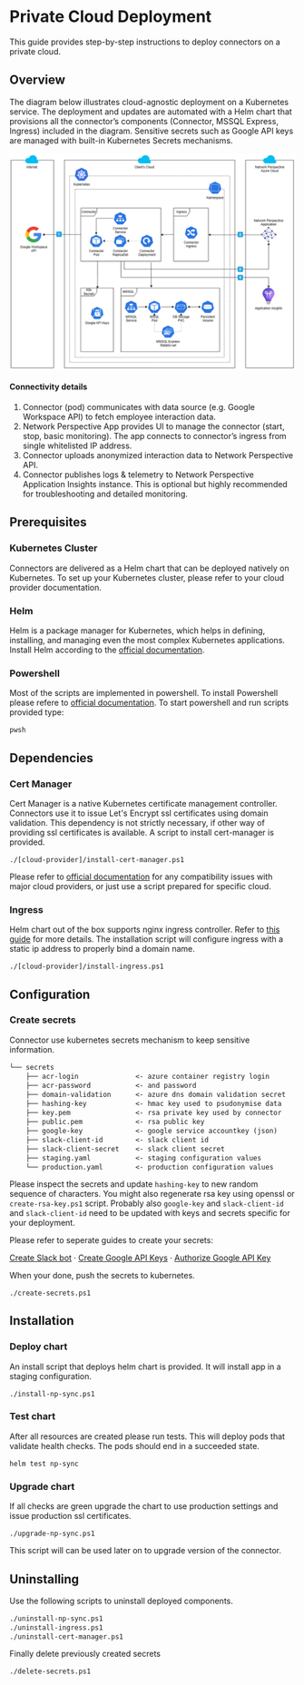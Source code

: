# Private Cloud Deployment
This guide provides step-by-step instructions to deploy connectors on a private cloud.

## Overview
The diagram below illustrates cloud-agnostic deployment on a Kubernetes service. The deployment and updates are automated with a Helm chart that provisions all the connector’s components (Connector, MSSQL Express, Ingress) included in the diagram. Sensitive secrets such as Google API keys are managed with built-in Kubernetes Secrets mechanisms.

<img src="../docs/images/k8s-deployment.png" alt="Kubernetes Deployment Diagram" >

#### Connectivity details
1. Connector (pod) communicates with data source (e.g. Google Workspace API) to fetch employee interaction data.
2. Network Perspective App provides UI to manage the connector (start, stop, basic monitoring). The app connects to connector’s ingress from single whitelisted IP address.
3. Connector uploads anonymized interaction data to Network Perspective API. 
4. Connector publishes logs & telemetry to Network Perspective Application Insights instance. This is optional but highly recommended for troubleshooting and detailed monitoring. 

## Prerequisites
### Kubernetes Cluster
Connectors are delivered as a Helm chart that can be deployed natively on Kubernetes. To set up your Kubernetes cluster, please refer to your cloud provider documentation.

### Helm
Helm is a package manager for Kubernetes, which helps in defining, installing, and managing even the most complex Kubernetes applications. Install Helm according to the [official documentation](https://helm.sh/docs/intro/install/).

### Powershell 
Most of the scripts are implemented in powershell. To install Powershell please refere to [official documentation](https://learn.microsoft.com/en-us/powershell/scripting/install/installing-powershell). To start powershell and run scripts provided type:
```
pwsh
```
## Dependencies
### Cert Manager
Cert Manager is a native Kubernetes certificate management controller. Connectors use it to issue Let's Encrypt ssl certificates using domain validation. This dependency is not strictly necessary, if other way of providing ssl certificates is available. A script to install cert-manager is provided. 
```
./[cloud-provider]/install-cert-manager.ps1
```
Please refer to [official documentation](https://cert-manager.io/docs/installation/compatibility/) for any compatibility issues with major cloud providers, or just use a script prepared for specific cloud.

### Ingress
Helm chart out of the box supports nginx ingress controller. 
Refer to [this guide](https://kubernetes.github.io/ingress-nginx/deploy/) for more details. The installation script will configure ingress with a static ip address to properly bind a domain name.
```
./[cloud-provider]/install-ingress.ps1
```
## Configuration
### Create secrets
Connector use kubernetes secrets mechanism to keep sensitive information. 

    └── secrets
        ├── acr-login              <- azure container registry login
        ├── acr-password           <- and password
        ├── domain-validation      <- azure dns domain validation secret
        ├── hashing-key            <- hmac key used to psudonymise data
        ├── key.pem                <- rsa private key used by connector
        ├── public.pem             <- rsa public key
        ├── google-key             <- google service accountkey (json)
        ├── slack-client-id        <- slack client id
        ├── slack-client-secret    <- slack client secret
        ├── staging.yaml           <- staging configuration values
        └── production.yaml        <- production configuration values

Please inspect the secrets and update `hashing-key` to new random sequence of characters. You might also regenerate rsa key using openssl or `create-rsa-key.ps1` script. Probably also `google-key` and `slack-client-id` and `slack-client-id` need to be updated with keys and secrets specific for your deployment. 

Please refer to seperate guides to create your secrets:


<a href="docs/create-slack-bot.md">Create Slack bot</a>
·
<a href="docs/create-google-api-keys.md">Create Google API Keys</a>
·
<a href="docs/authorize-google-api-keys.md">Authorize Google API Key</a>    

When your done, push the secrets to kubernetes.
```
./create-secrets.ps1
```
## Installation
### Deploy chart
An install script that deploys helm chart is provided. It will install app in a staging configuration.
```
./install-np-sync.ps1
```
### Test chart
After all resources are created please run tests. This will deploy pods that validate health checks. The pods should end in a succeeded state.
```
helm test np-sync
```

### Upgrade chart
If all checks are green upgrade the chart to use production settings and issue production ssl certificates. 
```
./upgrade-np-sync.ps1
```
This script will can be used later on to upgrade version of the connector.

## Uninstalling
Use the following scripts to uninstall deployed components.
```
./uninstall-np-sync.ps1
./uninstall-ingress.ps1
./uninstall-cert-manager.ps1
```
Finally delete previously created secrets
```
./delete-secrets.ps1
```